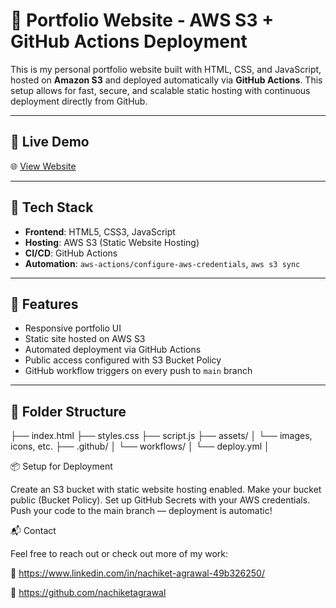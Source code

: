 # 💼 Portfolio Website - AWS S3 + GitHub Actions Deployment

This is my personal portfolio website built with HTML, CSS, and JavaScript, hosted on **Amazon S3** and deployed automatically via **GitHub Actions**. This setup allows for fast, secure, and scalable static hosting with continuous deployment directly from GitHub.

---

## 🚀 Live Demo

🌐 [View Website](http://my-portfolio-site-nachiket.s3-website.ap-south-1.amazonaws.com)

---

## 🧰 Tech Stack

- **Frontend**: HTML5, CSS3, JavaScript  
- **Hosting**: AWS S3 (Static Website Hosting)  
- **CI/CD**: GitHub Actions  
- **Automation**: `aws-actions/configure-aws-credentials`, `aws s3 sync`  

---

## 🔧 Features

- Responsive portfolio UI  
- Static site hosted on AWS S3  
- Automated deployment via GitHub Actions  
- Public access configured with S3 Bucket Policy  
- GitHub workflow triggers on every push to `main` branch  

---

## 📁 Folder Structure
├── index.html ├── styles.css ├── script.js ├── assets/ │ └── images, icons, etc. ├── .github/ │ └── workflows/ │ └── deploy.yml │ 


📦 Setup for Deployment

Create an S3 bucket with static website hosting enabled.
Make your bucket public (Bucket Policy).
Set up GitHub Secrets with your AWS credentials.
Push your code to the main branch — deployment is automatic!



📬 Contact

Feel free to reach out or check out more of my work:

💼 https://www.linkedin.com/in/nachiket-agrawal-49b326250/

🐙 https://github.com/nachiketagrawal
